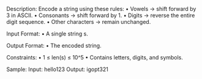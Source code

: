 Description:
Encode a string using these rules:
• Vowels → shift forward by 3 in ASCII.
• Consonants → shift forward by 1.
• Digits → reverse the entire digit sequence.
• Other characters → remain unchanged.

Input Format:
• A single string s.

Output Format:
• The encoded string.

Constraints:
• 1 ≤ len(s) ≤ 10^5
• Contains letters, digits, and symbols.

Sample:
Input: hello123
Output: igopt321